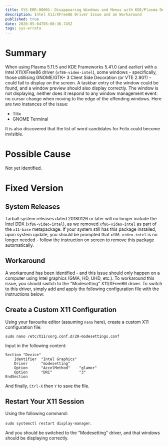 ```yaml
---
title: SYS-ERR-00001: Disappearing Windows and Menus with KDE/Plasma Desktop using Intel DDX
description: Intel X11/XFree86 Driver Issue and an Workaround
published: true
date: 2020-05-04T05:08:36.745Z
tags: sys-errata
---
```


# Summary

When using Plasma 5.11.5 and KDE Frameworks 5.41.0 (and earlier) with a Intel X11/XFree86 driver (`xf86-video-intel`), some windows - specifically, those utillising GNOME/GTK+ 3 Client Side Decoration (or VTE 2.90?) - could fail to display on the screen. A taskbar entry of the window could be found, and a window preview should also display correctly. The window is not displaying, neither does it respond to any window management event: no cursor change when moving to the edge of the offending windows. Here are two instances of the issue:

- Tilix
- GNOME Terminal

It is also discovered that the list of word candidates for Fcitx could become invisible.

# Possible Cause

Not yet identified.

# Fixed Version

## System Releases

Tarball system releases dated 20180126 or later will no longer include the Intel DDX (`xf86-video-intel`), as we removed `xf86-video-intel` as part of the `x11-base` metapackage. If your system still has this package installed, upon system update, you should be prompted that `xf86-video-intel` is no longer needed - follow the instruction on screen to remove this package automatically.

## Workaround

A workaround has been identified - and this issue should only happen on a computer using Intel graphics (GMA, HD, UHD, etc.). To workaround this issue, you should switch to the "Modesetting" X11/XFree86 driver. To switch to this driver, simply add and apply the following configuration file with the instructions below:

## Create a Custom X11 Configuration

Using your favourite editor (assuming `nano` here), create a custom X11 configuration file:

`sudo nano /etc/X11/xorg.conf.d/20-modesettings.conf`

Input in the following content:

```
Section "Device"
    Identifier  "Intel Graphics"
    Driver      "modesetting"
    Option      "AccelMethod"    "glamor"
    Option      "DRI"            "3"
EndSection
```

And finally, `Ctrl-X` then `Y` to save the file.

## Restart Your X11 Session

Using the following command:

`sudo systemctl restart display-manager`.

And you should be switched to the "Modesetting" driver, and that windows should be displaying correctly.